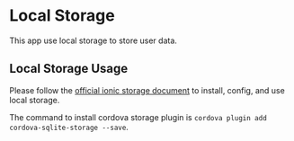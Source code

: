 # Local Storage

This app use local storage to store user data.

## Local Storage Usage

Please follow the [official ionic storage document](https://ionicframework.com/docs/storage/) to install, config, and use local storage.

The command to install cordova storage plugin is `cordova plugin add cordova-sqlite-storage --save`.
